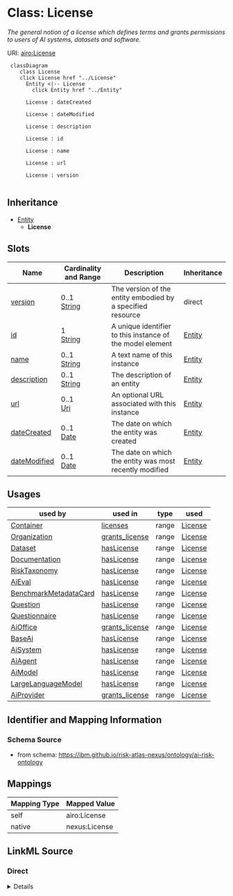 

# Class: License


_The general notion of a license which defines terms and grants permissions to users of AI systems, datasets and software._





URI: [airo:License](https://w3id.org/airo#License)






```mermaid
 classDiagram
    class License
    click License href "../License"
      Entity <|-- License
        click Entity href "../Entity"

      License : dateCreated

      License : dateModified

      License : description

      License : id

      License : name

      License : url

      License : version


```





## Inheritance
* [Entity](Entity.md)
    * **License**



## Slots

| Name | Cardinality and Range | Description | Inheritance |
| ---  | --- | --- | --- |
| [version](version.md) | 0..1 <br/> [String](String.md) | The version of the entity embodied by a specified resource | direct |
| [id](id.md) | 1 <br/> [String](String.md) | A unique identifier to this instance of the model element | [Entity](Entity.md) |
| [name](name.md) | 0..1 <br/> [String](String.md) | A text name of this instance | [Entity](Entity.md) |
| [description](description.md) | 0..1 <br/> [String](String.md) | The description of an entity | [Entity](Entity.md) |
| [url](url.md) | 0..1 <br/> [Uri](Uri.md) | An optional URL associated with this instance | [Entity](Entity.md) |
| [dateCreated](dateCreated.md) | 0..1 <br/> [Date](Date.md) | The date on which the entity was created | [Entity](Entity.md) |
| [dateModified](dateModified.md) | 0..1 <br/> [Date](Date.md) | The date on which the entity was most recently modified | [Entity](Entity.md) |





## Usages

| used by | used in | type | used |
| ---  | --- | --- | --- |
| [Container](Container.md) | [licenses](licenses.md) | range | [License](License.md) |
| [Organization](Organization.md) | [grants_license](grants_license.md) | range | [License](License.md) |
| [Dataset](Dataset.md) | [hasLicense](hasLicense.md) | range | [License](License.md) |
| [Documentation](Documentation.md) | [hasLicense](hasLicense.md) | range | [License](License.md) |
| [RiskTaxonomy](RiskTaxonomy.md) | [hasLicense](hasLicense.md) | range | [License](License.md) |
| [AiEval](AiEval.md) | [hasLicense](hasLicense.md) | range | [License](License.md) |
| [BenchmarkMetadataCard](BenchmarkMetadataCard.md) | [hasLicense](hasLicense.md) | range | [License](License.md) |
| [Question](Question.md) | [hasLicense](hasLicense.md) | range | [License](License.md) |
| [Questionnaire](Questionnaire.md) | [hasLicense](hasLicense.md) | range | [License](License.md) |
| [AiOffice](AiOffice.md) | [grants_license](grants_license.md) | range | [License](License.md) |
| [BaseAi](BaseAi.md) | [hasLicense](hasLicense.md) | range | [License](License.md) |
| [AiSystem](AiSystem.md) | [hasLicense](hasLicense.md) | range | [License](License.md) |
| [AiAgent](AiAgent.md) | [hasLicense](hasLicense.md) | range | [License](License.md) |
| [AiModel](AiModel.md) | [hasLicense](hasLicense.md) | range | [License](License.md) |
| [LargeLanguageModel](LargeLanguageModel.md) | [hasLicense](hasLicense.md) | range | [License](License.md) |
| [AiProvider](AiProvider.md) | [grants_license](grants_license.md) | range | [License](License.md) |






## Identifier and Mapping Information







### Schema Source


* from schema: https://ibm.github.io/risk-atlas-nexus/ontology/ai-risk-ontology




## Mappings

| Mapping Type | Mapped Value |
| ---  | ---  |
| self | airo:License |
| native | nexus:License |







## LinkML Source

<!-- TODO: investigate https://stackoverflow.com/questions/37606292/how-to-create-tabbed-code-blocks-in-mkdocs-or-sphinx -->

### Direct

<details>
```yaml
name: License
description: The general notion of a license which defines terms and grants permissions
  to users of AI systems, datasets and software.
from_schema: https://ibm.github.io/risk-atlas-nexus/ontology/ai-risk-ontology
is_a: Entity
slots:
- version
class_uri: airo:License

```
</details>

### Induced

<details>
```yaml
name: License
description: The general notion of a license which defines terms and grants permissions
  to users of AI systems, datasets and software.
from_schema: https://ibm.github.io/risk-atlas-nexus/ontology/ai-risk-ontology
is_a: Entity
attributes:
  version:
    name: version
    description: The version of the entity embodied by a specified resource.
    from_schema: https://ibm.github.io/risk-atlas-nexus/ontology/ai-risk-ontology
    rank: 1000
    slot_uri: schema:version
    alias: version
    owner: License
    domain_of:
    - License
    - RiskTaxonomy
    range: string
  id:
    name: id
    description: A unique identifier to this instance of the model element. Example
      identifiers include UUID, URI, URN, etc.
    from_schema: https://ibm.github.io/risk-atlas-nexus/ontology/ai-risk-ontology
    rank: 1000
    slot_uri: schema:identifier
    identifier: true
    alias: id
    owner: License
    domain_of:
    - Entity
    range: string
    required: true
  name:
    name: name
    description: A text name of this instance.
    from_schema: https://ibm.github.io/risk-atlas-nexus/ontology/ai-risk-ontology
    rank: 1000
    slot_uri: schema:name
    alias: name
    owner: License
    domain_of:
    - Entity
    - BenchmarkMetadataCard
    range: string
  description:
    name: description
    description: The description of an entity
    from_schema: https://ibm.github.io/risk-atlas-nexus/ontology/ai-risk-ontology
    rank: 1000
    slot_uri: schema:description
    alias: description
    owner: License
    domain_of:
    - Entity
    range: string
  url:
    name: url
    description: An optional URL associated with this instance.
    from_schema: https://ibm.github.io/risk-atlas-nexus/ontology/ai-risk-ontology
    rank: 1000
    slot_uri: schema:url
    alias: url
    owner: License
    domain_of:
    - Entity
    range: uri
  dateCreated:
    name: dateCreated
    description: The date on which the entity was created.
    from_schema: https://ibm.github.io/risk-atlas-nexus/ontology/ai-risk-ontology
    rank: 1000
    slot_uri: schema:dateCreated
    alias: dateCreated
    owner: License
    domain_of:
    - Entity
    range: date
    required: false
  dateModified:
    name: dateModified
    description: The date on which the entity was most recently modified.
    from_schema: https://ibm.github.io/risk-atlas-nexus/ontology/ai-risk-ontology
    rank: 1000
    slot_uri: schema:dateModified
    alias: dateModified
    owner: License
    domain_of:
    - Entity
    range: date
    required: false
class_uri: airo:License

```
</details>
